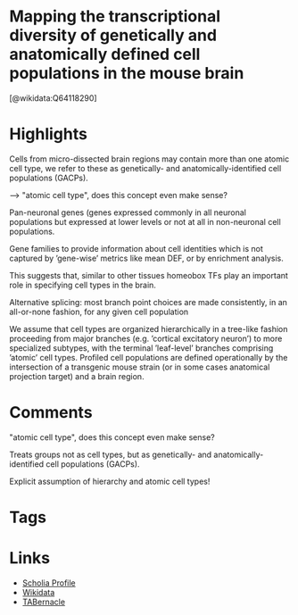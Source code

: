 
Mapping the transcriptional diversity of genetically and anatomically defined cell populations in the mouse brain
=================================================================================================================
  
  [@wikidata:Q64118290]  

# Highlights

Cells from micro-dissected brain regions may contain more than one atomic cell type, we refer to these as genetically- and anatomically-identified cell populations (GACPs).

--> "atomic cell type", does this concept even make sense?

Pan-neuronal genes (genes expressed commonly in all neuronal populations but expressed at lower levels or not at all in non-neuronal cell populations.

Gene families to provide information about cell identities which  is not captured by ’gene-wise’ metrics like mean DEF, or by enrichment analysis.

This suggests that, similar to other tissues homeobox TFs play an important role in specifying cell types in the brain.

Alternative splicing: most branch point choices are made consistently, in an all-or-none fashion, for any given cell population

We assume that cell types are organized hierarchically in a tree-like fashion proceeding from major branches (e.g. ’cortical excitatory neuron’) to more specialized subtypes, with the terminal ’leaf-level’ branches comprising ’atomic’ cell types. Profiled cell populations are defined operationally by the intersection of a transgenic mouse strain (or in some cases anatomical projection target) and a brain region.

# Comments

"atomic cell type", does this concept even make sense?

Treats groups not as cell types, but as genetically- and anatomically-identified cell populations (GACPs).

Explicit assumption of hierarchy and atomic cell types!

# Tags

# Links
  
 * [Scholia Profile](https://scholia.toolforge.org/work/Q64118290)  
 * [Wikidata](https://www.wikidata.org/wiki/Q64118290)  
 * [TABernacle](https://tabernacle.toolforge.org/?#/tab/manual/Q64118290/P921%3BP4510)  
